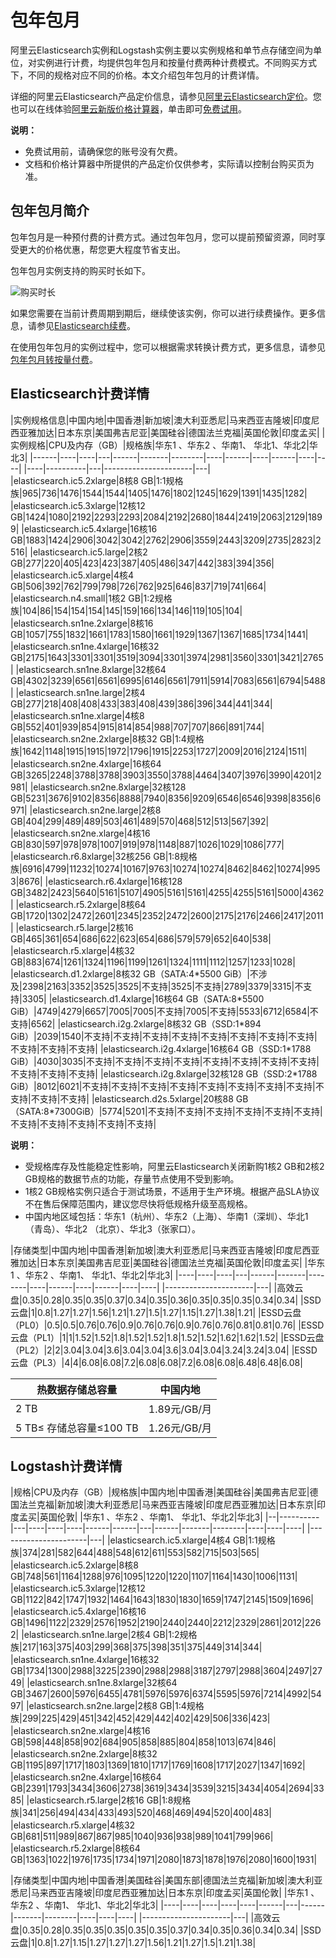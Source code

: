 # 包年包月

阿里云Elasticsearch实例和Logstash实例主要以实例规格和单节点存储空间为单位，对实例进行计费，均提供包年包月和按量付费两种计费模式。不同购买方式下，不同的规格对应不同的价格。本文介绍包年包月的计费详情。

详细的阿里云Elasticsearch产品定价信息，请参见[阿里云Elasticsearch定价](https://www.aliyun.com/price/product?spm=a2c0j.9528745.1335467..4bf85a36XRcEa5#/elasticsearch/detail)。您也可以在线体验[阿里云新版价格计算器](https://www.aliyun.com/pricing-calculator?spm=5176.8064714.321464.pricing_version_2.45f65fb0meZG4O#/add/acm-28fc1784-c1b5-49ff-9008-a6d4ab39973f/elasticsearchpre/elasticsearchpre)，单击即可[免费试用](https://common-buy.aliyun.com/new?spm=a2c4g.11186623.2.13.74ca1afbwjURru&commodityCode=elasticsearch&orderType=BUY)。

**说明：**

-   免费试用前，请确保您的账号没有欠费。
-   文档和价格计算器中所提供的产品定价仅供参考，实际请以控制台购买页为准。

## 包年包月简介

包年包月是一种预付费的计费方式。通过包年包月，您可以提前预留资源，同时享受更大的价格优惠，帮您更大程度节省支出。

包年包月实例支持的购买时长如下。

![购买时长](https://static-aliyun-doc.oss-accelerate.aliyuncs.com/assets/img/zh-CN/8021603261/p281053.png)

如果您需要在当前计费周期到期后，继续使该实例，你可以进行续费操作。更多信息，请参见[Elasticsearch续费](/cn.zh-CN/产品定价/续费.md)。

在使用包年包月的实例过程中，您可以根据需求转换计费方式，更多信息，请参见[包年包月转按量付费](/cn.zh-CN/产品定价/转换计费方式/包年包月转按量付费.md)。

## Elasticsearch计费详情

|实例规格信息|中国内地|中国香港|新加坡|澳大利亚悉尼|马来西亚吉隆坡|印度尼西亚雅加达|日本东京|美国弗吉尼亚|美国硅谷|德国法兰克福|英国伦敦|印度孟买|
|实例规格|CPU及内存（GB）|规格族|华东1 、华东2 、华南1、 华北1、华北2|华北3|
|------|----|----|---|------|-------|--------|----|------|----|------|----|----|
|----|----------|---|----------------------|---|
|elasticsearch.ic5.2xlarge|8核8 GB|1:1规格族|965|736|1476|1544|1544|1405|1476|1802|1245|1629|1391|1435|1282|
|elasticsearch.ic5.3xlarge|12核12 GB|1424|1080|2192|2293|2293|2084|2192|2680|1844|2419|2063|2129|1899|
|elasticsearch.ic5.4xlarge|16核16 GB|1883|1424|2906|3042|3042|2762|2906|3559|2443|3209|2735|2823|2516|
|elasticsearch.ic5.large|2核2 GB|277|220|405|423|423|387|405|486|347|442|383|394|356|
|elasticsearch.ic5.xlarge|4核4 GB|506|392|762|799|798|726|762|925|646|837|719|741|664|
|elasticsearch.n4.small|1核2 GB|1:2规格族|104|86|154|154|154|145|159|166|134|146|119|105|104|
|elasticsearch.sn1ne.2xlarge|8核16 GB|1057|755|1832|1661|1783|1580|1661|1929|1367|1367|1685|1734|1441|
|elasticsearch.sn1ne.4xlarge|16核32 GB|2175|1643|3301|3301|3519|3094|3301|3974|2981|3560|3301|3421|2765|
|elasticsearch.sn1ne.8xlarge|32核64 GB|4302|3239|6561|6561|6995|6146|6561|7911|5914|7083|6561|6794|5488|
|elasticsearch.sn1ne.large|2核4 GB|277|218|408|408|433|383|408|439|386|396|344|441|344|
|elasticsearch.sn1ne.xlarge|4核8 GB|552|401|939|854|915|814|854|988|707|707|866|891|744|
|elasticsearch.sn2ne.2xlarge|8核32 GB|1:4规格族|1642|1148|1915|1915|1972|1796|1915|2253|1727|2009|2016|2124|1511|
|elasticsearch.sn2ne.4xlarge|16核64 GB|3265|2248|3788|3788|3903|3550|3788|4464|3407|3976|3990|4201|2981|
|elasticsearch.sn2ne.8xlarge|32核128 GB|5231|3676|9102|8356|8888|7940|8356|9209|6546|6546|9398|8356|6971|
|elasticsearch.sn2ne.large|2核8 GB|404|299|489|489|503|461|489|570|468|512|513|567|392|
|elasticsearch.sn2ne.xlarge|4核16 GB|830|597|978|978|1007|919|978|1148|887|1026|1029|1086|777|
|elasticsearch.r6.8xlarge|32核256 GB|1:8规格族|6916|4799|11232|10274|10167|9763|10274|10274|8462|8462|10274|9953|8676|
|elasticsearch.r6.4xlarge|16核128 GB|3482|2423|5640|5161|5107|4905|5161|5161|4255|4255|5161|5000|4362|
|elasticsearch.r5.2xlarge|8核64 GB|1720|1302|2472|2601|2345|2352|2472|2600|2175|2176|2466|2417|2011|
|elasticsearch.r5.large|2核16 GB|465|361|654|686|622|623|654|686|579|579|652|640|538|
|elasticsearch.r5.xlarge|4核32 GB|883|674|1261|1324|1196|1199|1261|1324|1111|1112|1257|1233|1028|
|elasticsearch.d1.2xlarge|8核32 GB（SATA:4\*5500 GiB）|不涉及|2398|2163|3352|3525|3525|不支持|3525|不支持|2789|3379|3315|不支持|3305|
|elasticsearch.d1.4xlarge|16核64 GB（SATA:8\*5500 GiB）|4749|4279|6657|7005|7005|不支持|7005|不支持|5533|6712|6584|不支持|6562|
|elasticsearch.i2g.2xlarge|8核32 GB（SSD:1\*894 GiB）|2039|1540|不支持|不支持|不支持|不支持|不支持|不支持|不支持|不支持|不支持|不支持|不支持|
|elasticsearch.i2g.4xlarge|16核64 GB（SSD:1\*1788 GiB）|4030|3035|不支持|不支持|不支持|不支持|不支持|不支持|不支持|不支持|不支持|不支持|不支持|
|elasticsearch.i2g.8xlarge|32核128 GB（SSD:2\*1788 GiB）|8012|6021|不支持|不支持|不支持|不支持|不支持|不支持|不支持|不支持|不支持|不支持|不支持|
|elasticsearch.d2s.5xlarge|20核88 GB（SATA:8\*7300GiB）|5774|5201|不支持|不支持|不支持|不支持|不支持|不支持|不支持|不支持|不支持|不支持|不支持|

**说明：**

-   受规格库存及性能稳定性影响，阿里云Elasticsearch关闭新购1核2 GB和2核2 GB规格的数据节点的功能，存量节点使用不受到影响。
-   1核2 GB规格实例只适合于测试场景，不适用于生产环境。根据产品SLA协议不在售后保障范围内，建议您尽快将低规格升级至高规格。
-   中国内地区域包括：华东1（杭州）、华东2（上海）、华南1（深圳）、华北1（青岛）、华北2 （北京）、华北3（张家口）。

|存储类型|中国内地|中国香港|新加坡|澳大利亚悉尼|马来西亚吉隆坡|印度尼西亚雅加达|日本东京|美国弗吉尼亚|美国硅谷|德国法兰克福|英国伦敦|印度孟买|
|华东1 、华东2 、华南1、 华北1、华北2|华北3|
|----|----|----|---|------|-------|--------|----|------|----|------|----|----|
|----------------------|---|
|高效云盘|0.35|0.28|0.35|0.35|0.37|0.34|0.35|0.36|0.35|0.35|0.35|0.34|0.34|
|SSD云盘|1|0.8|1.27|1.27|1.56|1.21|1.27|1.5|1.27|1.15|1.27|1.38|1.21|
|ESSD云盘（PL0）|0.5|0.5|0.76|0.76|0.9|0.76|0.76|0.9|0.76|0.76|0.81|0.81|0.76|
|ESSD云盘（PL1）|1|1|1.52|1.52|1.8|1.52|1.52|1.8|1.52|1.52|1.62|1.62|1.52|
|ESSD云盘（PL2）|2|2|3.04|3.04|3.6|3.04|3.04|3.6|3.04|3.04|3.24|3.24|3.04|
|ESSD云盘（PL3）|4|4|6.08|6.08|7.2|6.08|6.08|7.2|6.08|6.08|6.48|6.48|6.08|

|热数据存储总容量|中国内地|
|--------|----|
|2 TB|1.89元/GB/月|
|5 TB≤ 存储总容量≤100 TB|1.26元/GB/月|

## Logstash计费详情

|规格|CPU及内存（GB）|规格族|中国内地|中国香港|美国硅谷|美国弗吉尼亚|德国法兰克福|新加坡|澳大利亚悉尼|马来西亚吉隆坡|印度尼西亚雅加达|日本东京|印度孟买|英国伦敦|
|华东1 、华东2 、华南1、 华北1、华北2|华北3|
|--|----------|---|----|----|----|------|------|---|------|-------|--------|----|----|----|
|----------------------|---|
|elasticsearch.ic5.xlarge|4核4 GB|1:1规格族|374|281|582|644|488|548|612|611|553|582|715|503|565|
|elasticsearch.ic5.2xlarge|8核8 GB|748|561|1164|1288|976|1095|1220|1220|1107|1164|1430|1006|1131|
|elasticsearch.ic5.3xlarge|12核12 GB|1122|842|1747|1932|1464|1643|1830|1830|1659|1747|2145|1509|1696|
|elasticsearch.ic5.4xlarge|16核16 GB|1496|1122|2329|2576|1952|2190|2440|2440|2212|2329|2861|2012|2262|
|elasticsearch.sn1ne.large|2核4 GB|1:2规格族|217|163|375|403|299|368|375|398|351|375|449|314|344|
|elasticsearch.sn1ne.4xlarge|16核32 GB|1734|1300|2988|3225|2390|2988|2988|3187|2797|2988|3604|2497|2749|
|elasticsearch.sn1ne.8xlarge|32核64 GB|3467|2600|5976|6455|4781|5976|5976|6374|5595|5976|7214|4992|5497|
|elasticsearch.sn2ne.large|2核8 GB|1:4规格族|299|225|429|451|342|452|429|442|402|429|506|336|423|
|elasticsearch.sn2ne.xlarge|4核16 GB|598|448|858|902|684|905|858|885|804|858|1013|674|846|
|elasticsearch.sn2ne.2xlarge|8核32 GB|1195|897|1717|1803|1369|1810|1717|1769|1608|1717|2027|1347|1692|
|elasticsearch.sn2ne.4xlarge|16核64 GB|2391|1793|3434|3606|2738|3619|3434|3539|3215|3434|4054|2694|3385|
|elasticsearch.r5.large|2核16 GB|1:8规格族|341|256|494|434|433|493|520|468|469|494|520|400|483|
|elasticsearch.r5.xlarge|4核32 GB|681|511|989|867|867|985|1040|936|938|989|1041|799|966|
|elasticsearch.r5.2xlarge|8核64 GB|1363|1022|1976|1735|1734|1971|2080|1873|1878|1976|2080|1600|1931|

|存储类型|中国内地|中国香港|美国硅谷|美国东部|德国法兰克福|新加坡|澳大利亚悉尼|马来西亚吉隆坡|印度尼西亚雅加达|日本东京|印度孟买|英国伦敦|
|华东1 、华东2 、华南1、 华北1、华北2|华北3|
|----|----|----|----|----|------|---|------|-------|--------|----|----|----|
|----------------------|---|
|高效云盘|0.35|0.28|0.35|0.35|0.35|0.35|0.35|0.37|0.34|0.35|0.36|0.34|0.34|
|SSD云盘|1|0.8|1.27|1.15|1.27|1.27|1.27|1.56|1.21|1.27|1.5|1.21|1.38|

